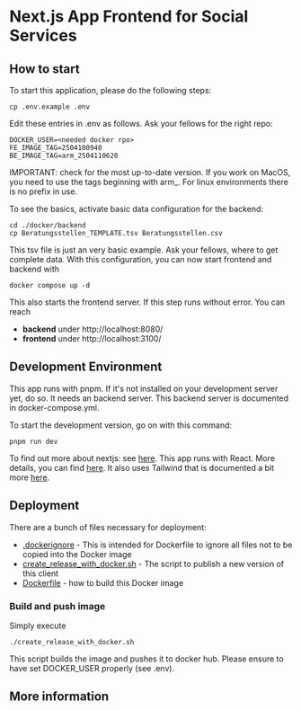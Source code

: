 # Next.js App Frontend for Social Services

## How to start
To start this application, please do the following steps:

    cp .env.example .env

Edit these entries in .env as follows. Ask your fellows for the right repo:

    DOCKER_USER=<needed docker rpo>
    FE_IMAGE_TAG=2504100940
    BE_IMAGE_TAG=arm_2504110620

IMPORTANT: check for the most up-to-date version. If you work on 
MacOS, you need to use the tags beginning with arm_. For linux 
environments there is no prefix in use.

To see the basics, activate basic data configuration for the backend:

    cd ./docker/backend
    cp Beratungsstellen_TEMPLATE.tsv Beratungsstellen.csv

This tsv file is just an very basic example. Ask your fellows, where to get complete data. 
With this configuration, you can now start frontend and backend with

    docker compose up -d

This also starts the frontend server. If this step runs without error. You can reach

* __backend__ under http://localhost:8080/
* __frontend__ under http://localhost:3100/


## Development Environment
This app runs with pnpm. If it's not installed on your development server yet, do so.
It needs an backend server. This backend server is documented in docker-compose.yml.

To start the development version, go on with this command:

    pnpm run dev

To find out more about nextjs: see [here](./doc/nextjsapp.md). This app runs with React.
More details, you can find [here](./doc/react.md). It also uses Tailwind that is documented 
a bit more [here](./doc/tailwind.md).

## Deployment
There are a bunch of files necessary for deployment:

* [.dockerignore](.dockerignore) - This is intended for Dockerfile to ignore all files not to be copied into the Docker image
* [create_release_with_docker.sh](create_release_with_docker.sh) - The script to publish a new version of this client 
* [Dockerfile](Dockerfile) - how to build this Docker image

### Build and push image

Simply execute

    ./create_release_with_docker.sh

This script builds the image and pushes it to docker hub. 
Please ensure to have set DOCKER_USER properly (see .env).

## More information

